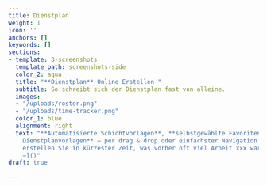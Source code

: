 ```yaml
---
title: Dienstplan
weight: 1
icon: ''
anchors: []
keywords: []
sections:
- template: 3-screenshots
  template_path: screenshots-side
  color_2: aqua
  title: "**Dienstplan** Online Erstellen "
  subtitle: So schreibt sich der Dienstplan fast von alleine.
  images:
  - "/uploads/roster.png"
  - "/uploads/time-tracker.png"
  color_1: blue
  alignment: right
  text: "**Automatisierte Schichtvorlagen**, **selbstgewählte Favoriten**, **individuelle
    Dienstplanvorlagen** – per drag & drop oder einfachster Navigation über die Tastatur
    erstellen Sie in kürzester Zeit, was vorher oft viel Arbeit xxx war.[ mehr erfahren
    ➔]()"
draft: true

---
```

